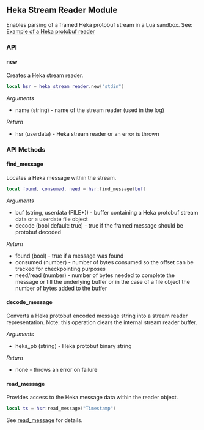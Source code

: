 ## Heka Stream Reader Module

Enables parsing of a framed Heka protobuf stream in a Lua sandbox. See: 
[Example of a Heka protobuf reader](input.md#example-of-a-heka-protobuf-stdin-reader)

### API

#### new

Creates a Heka stream reader.

```lua
local hsr = heka_stream_reader.new("stdin")

```

*Arguments*
* name (string) - name of the stream reader (used in the log)

*Return*
* hsr (userdata) - Heka stream reader or an error is thrown

### API Methods

#### find_message

Locates a Heka message within the stream.

```lua
local found, consumed, need = hsr:find_message(buf)

```

*Arguments*
* buf (string, userdata (FILE*)) - buffer containing a Heka protobuf stream data or a userdate file object
* decode (bool default: true) - true if the framed message should be protobuf decoded

*Return*
* found (bool) - true if a message was found
* consumed (number) - number of bytes consumed so the offset can be tracked for checkpointing purposes
* need/read (number) - number of bytes needed to complete the message or fill the underlying buffer
  or in the case of a file object the number of bytes added to the buffer

#### decode_message

Converts a Heka protobuf encoded message string into a stream reader representation.  Note: this operation
clears the internal stream reader buffer.

*Arguments*
* heka_pb (string) - Heka protobuf binary string

*Return*
* none - throws an error on failure

#### read_message

Provides access to the Heka message data within the reader object. 

```lua
local ts = hsr:read_message("Timestamp")

```
See [read_message](analysis.md#read_message) for details.
